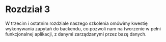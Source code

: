 # Rozdział 3

W trzecim i ostatnim rozdziale naszego szkolenia omówimy kwestię wykonywania zapytań do backendu, co
pozwoli nam na tworzenie w pełni funkcjonalnej aplikacji, z danymi zarządzanymi przez bazę danych.
